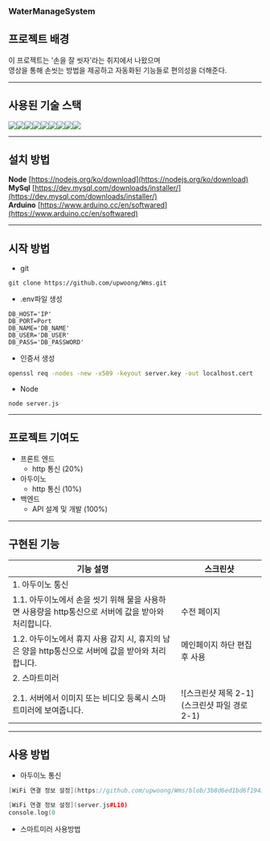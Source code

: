 ### WaterManageSystem

## 프로젝트 배경
이 프로젝트는 '손을 잘 씻자'라는 취지에서 나왔으며   
영상을 통해 손씻는 방법을 제공하고 자동화된 기능들로 편의성을 더해준다.

* * *
## 사용된 기술 스택   
<img src="https://img.shields.io/badge/Node.js-339933?style=for-the-badge&logo=node.js&logoColor=green"><img src="https://img.shields.io/badge/handlebars.js-000000?style=for-the-badge&logo=handlebars.js&logoColor=white"><img src="https://img.shields.io/badge/Express.js-000000?style=for-the-badge&logo=Express&logoColor=white"><img src="https://img.shields.io/badge/MySql-4479A1?style=for-the-badge&logo=MySql&logoColor=white"><img src="https://img.shields.io/badge/HTML-E34F26?style=for-the-badge&logo=HTML5&logoColor=white"><img src="https://img.shields.io/badge/CSS-1572B6?style=for-the-badge&logo=CSS3&logoColor=white"><img src="https://img.shields.io/badge/Javascript-F7DF1E?style=for-the-badge&logo=JavaScript&logoColor=white"><img src="https://img.shields.io/badge/Arduino-00979D?style=for-the-badge&logo=Arduino&logoColor=white"><img src="https://img.shields.io/badge/php-777BB4?style=for-the-badge&logo=php&logoColor=white">

* * *
## 설치 방법
**Node** [https://nodejs.org/ko/download](https://nodejs.org/ko/download)   
**MySql** [https://dev.mysql.com/downloads/installer/](https://dev.mysql.com/downloads/installer/)   
**Arduino** [https://www.arduino.cc/en/softwared](https://www.arduino.cc/en/softwared)   

* * *
## 시작 방법
* git   
```git
git clone https://github.com/upwoong/Wms.git
```

* .env파일 생성
```env
DB_HOST='IP'
DB_PORT=Port
DB_NAME='DB_NAME'
DB_USER='DB_USER'
DB_PASS='DB_PASSWORD'
```

* 인증서 생성
```cmd
openssl req -nodes -new -x509 -keyout server.key -out localhost.cert
```

* Node
```Node
node server.js
```

* * *
## 프로젝트 기여도
* 프론트 엔드
  * http 통신 (20%)
* 아두이노
  * http 통신 (10%)
* 백엔드
  * API 설계 및 개발 (100%)

* * *
## 구현된 기능
| 기능 설명 | 스크린샷 |
| --- | --- |
| 1. 아두이노 통신 | |
| 1.1. 아두이노에서 손을 씻기 위해 물을 사용하면 사용량을 http통신으로 서버에 값을 받아와 처리합니다. | 수전 페이지 |
| 1.2. 아두이노에서 휴지 사용 감지 시, 휴지의 남은 양을 http통신으로 서버에 값을 받아와 처리합니다. | 메인페이지 하단 편집후 사용 |
| 2. 스마트미러 | |
| 2.1. 서버에서 이미지 또는 비디오 등록시 스마트미러에 보여줍니다. | ![스크린샷 제목 2-1](스크린샷 파일 경로 2-1) |

* * *
## 사용 방법
* 아두이노 통신
```cpp
[WiFi 연결 정보 설정](https://github.com/upwoong/Wms/blob/3b8d6ed1bd6f194247a6a6334e77d116cf0d9851/arduino/tnwjs_solValve_dualMCU.ino#L55)
```

```cpp
[WiFi 연결 정보 설정](server.js#L10)
console.log(0
```
* 스마트미러 사용방법
